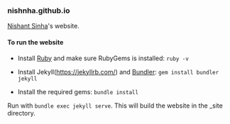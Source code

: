 ### nishnha.github.io

[Nishant Sinha](https://www.linkedin.com/in/nishnha/)'s website.

#### To run the website

- Install [Ruby](https://www.ruby-lang.org/en/) and make sure RubyGems is installed: `ruby -v`

- Install Jekyll(https://jekyllrb.com/) and [Bundler](https://bundler.io/): `gem install bundler jekyll`
- Install the required gems: `bundle install`

Run with `bundle exec jekyll serve`.
This will build the website in the _site directory.